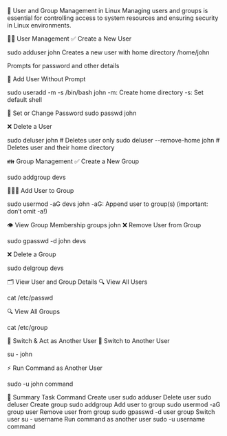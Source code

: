👥 User and Group Management in Linux
Managing users and groups is essential for controlling access to system resources and ensuring security in Linux environments.

🧑‍💻 User Management
✅ Create a New User

sudo adduser john
Creates a new user with home directory /home/john

Prompts for password and other details

🧾 Add User Without Prompt

sudo useradd -m -s /bin/bash john
-m: Create home directory
-s: Set default shell

🔐 Set or Change Password
sudo passwd john

❌ Delete a User

sudo deluser john             # Deletes user only
sudo deluser --remove-home john  # Deletes user and their home directory

👪 Group Management
✅ Create a New Group

sudo addgroup devs

🧑‍🤝‍🧑 Add User to Group

sudo usermod -aG devs john
-aG: Append user to group(s) (important: don’t omit -a!)

👁️ View Group Membership
groups john
❌ Remove User from Group

sudo gpasswd -d john devs

❌ Delete a Group

sudo delgroup devs

🗂️ View User and Group Details
🔍 View All Users

cat /etc/passwd

🔍 View All Groups

cat /etc/group

🔄 Switch & Act as Another User
🔁 Switch to Another User

su - john

⚡ Run Command as Another User

sudo -u john command

🧠 Summary
Task	Command
Create user	sudo adduser <username>
Delete user	sudo deluser <username>
Create group	sudo addgroup <groupname>
Add user to group	sudo usermod -aG group user
Remove user from group	sudo gpasswd -d user group
Switch user	su - username
Run command as another user	sudo -u username command
